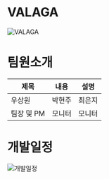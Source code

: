 # VALAGA
![VALAGA](https://github.com/user-attachments/assets/d5f2dd99-bbe4-4bc5-9880-9646f3e09e16)

# 팀원소개
|제목|내용|설명|
|------|---|---|
|우상원|박현주|최은지|정지호|박현|
|팀장 및 PM|모니터|모니터|게임 개발|게임 개발|

# 개발일정
![개발일정](https://github.com/user-attachments/assets/9734bc31-8119-4341-a92c-9b18bec2dd7d)

